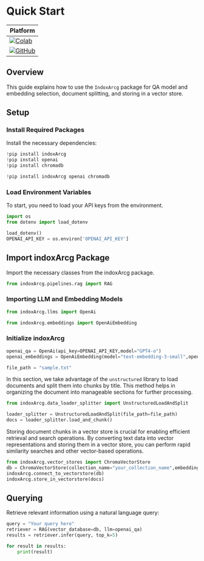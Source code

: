 # Quick Start


| Platform |
|----------|
| [![Colab](https://colab.research.google.com/assets/colab-badge.svg)](https://colab.research.google.com/github/osllmai/inDox/blob/master/cookbook/indoxArcg/quick_start.ipynb) |
| [![GitHub](https://img.shields.io/badge/GitHub-Repository-blue?logo=github)](https://github.com/osllmai/inDox/blob/master/cookbook/indoxArcg/quick_start.ipynb) |


## Overview

This guide explains how to use the `IndoxArcg` package for QA model and embedding selection, document splitting, and storing in a vector store.

## Setup

### Install Required Packages

Install the necessary dependencies:

```python
!pip install indoxArcg
!pip install openai
!pip install chromadb
```

```python
!pip install indoxArcg openai chromadb
```

### Load Environment Variables

To start, you need to load your API keys from the environment.

```python
import os
from dotenv import load_dotenv

load_dotenv()
OPENAI_API_KEY = os.environ['OPENAI_API_KEY']
```

## Import indoxArcg Package

Import the necessary classes from the indoxArcg package.

```python
from indoxArcg.pipelines.rag import RAG
```

### Importing LLM and Embedding Models

```python
from indoxArcg.llms import OpenAi
```

```python
from indoxArcg.embeddings import OpenAiEmbedding
```

### Initialize indoxArcg

```python
openai_qa = OpenAi(api_key=OPENAI_API_KEY,model="GPT4-o")
openai_embeddings = OpenAiEmbedding(model="text-embedding-3-small",openai_api_key=OPENAI_API_KEY)
```

```python
file_path = "sample.txt"
```

In this section, we take advantage of the `unstructured` library to load
documents and split them into chunks by title. This method helps in
organizing the document into manageable sections for further
processing.

```python
from indoxArcg.data_loader_splitter import UnstructuredLoadAndSplit
```

```python
loader_splitter = UnstructuredLoadAndSplit(file_path=file_path)
docs = loader_splitter.load_and_chunk()
```

Storing document chunks in a vector store is crucial for enabling
efficient retrieval and search operations. By converting text data into
vector representations and storing them in a vector store, you can
perform rapid similarity searches and other vector-based operations.

```python
from indoxArcg.vector_stores import ChromaVectorStore
db = ChromaVectorStore(collection_name="your_collection_name",embedding=embed_openai)
indoxArcg.connect_to_vectorstore(db)
indoxArcg.store_in_vectorstore(docs)
```

## Querying

Retrieve relevant information using a natural language query:

```python
query = "Your query here"
retriever = RAG(vector_database=db, llm=openai_qa)
results = retriever.infer(query, top_k=5)

for result in results:
    print(result)
```

